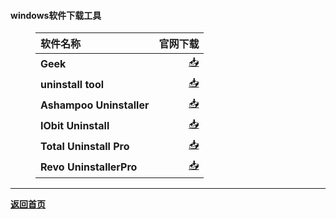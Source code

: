 #### windows软件下载工具
<html>
<head>
<meta charset='UTF-8'><meta name='viewport' content='width=device-width initial-scale=1'>
</head>
<figure><table>
<thead>
<tr><th style='text-align:left;' >软件名称</th><th style='text-align:right;' >官网下载</th></tr></thead>
<tbody><tr><td style='text-align:left;' ><strong>Geek</strong></td><td style='text-align:right;' ><a href='https://geekuninstaller.com/'>📥</a></td></tr><tr><td style='text-align:left;' ><strong>uninstall tool</strong></td><td style='text-align:right;' ><a href='https://crystalidea.com/uninstall-tool/download'>📥</a></td></tr><tr><td style='text-align:left;' ><strong>Ashampoo Uninstaller</strong></td><td style='text-align:right;' ><a href='https://crystalidea.com/uninstall-tool/download'>📥</a></td></tr><tr><td style='text-align:left;' ><strong>IObit Uninstall</strong></td><td style='text-align:right;' ><a href='https://www.advancedsystemcare.cn/download/#'>📥</a></td></tr><tr><td style='text-align:left;' ><strong>Total Uninstall Pro</strong></td><td style='text-align:right;' ><a href='https://www.martau.com/uninstaller-download.php'>📥</a></td></tr><tr><td style='text-align:left;' ><strong>Revo UninstallerPro</strong></td><td style='text-align:right;' ><a href='https://www.revouninstaller.com/start-freeware-download/'>📥</a></td></tr></tbody>
</table></figure>
<hr />
<p><a href='https://qoorange.com'><strong>返回首页</strong></a></p>
<p>&nbsp;</p>
</html>
